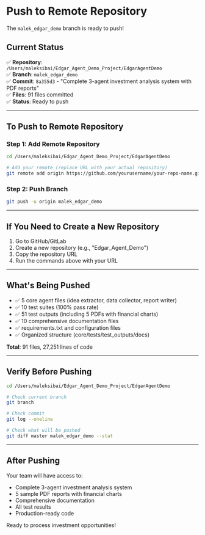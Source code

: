 # Push to Remote Repository

The `malek_edgar_demo` branch is ready to push!

## Current Status

✅ **Repository**: `/Users/maleksibai/Edgar_Agent_Demo_Project/EdgarAgentDemo`  
✅ **Branch**: `malek_edgar_demo`  
✅ **Commit**: `8a355d3` - "Complete 3-agent investment analysis system with PDF reports"  
✅ **Files**: 91 files committed  
✅ **Status**: Ready to push

---

## To Push to Remote Repository

### Step 1: Add Remote Repository

```bash
cd /Users/maleksibai/Edgar_Agent_Demo_Project/EdgarAgentDemo

# Add your remote (replace URL with your actual repository)
git remote add origin https://github.com/yourusername/your-repo-name.git
```

### Step 2: Push Branch

```bash
git push -u origin malek_edgar_demo
```

---

## If You Need to Create a New Repository

1. Go to GitHub/GitLab
2. Create a new repository (e.g., "Edgar_Agent_Demo")
3. Copy the repository URL
4. Run the commands above with your URL

---

## What's Being Pushed

- ✅ 5 core agent files (idea extractor, data collector, report writer)
- ✅ 10 test suites (100% pass rate)
- ✅ 51 test outputs (including 5 PDFs with financial charts)
- ✅ 10 comprehensive documentation files
- ✅ requirements.txt and configuration files
- ✅ Organized structure (core/tests/test_outputs/docs)

**Total**: 91 files, 27,251 lines of code

---

## Verify Before Pushing

```bash
cd /Users/maleksibai/Edgar_Agent_Demo_Project/EdgarAgentDemo

# Check current branch
git branch

# Check commit
git log --oneline

# Check what will be pushed
git diff master malek_edgar_demo --stat
```

---

## After Pushing

Your team will have access to:
- Complete 3-agent investment analysis system
- 5 sample PDF reports with financial charts
- Comprehensive documentation
- All test results
- Production-ready code

Ready to process investment opportunities!

